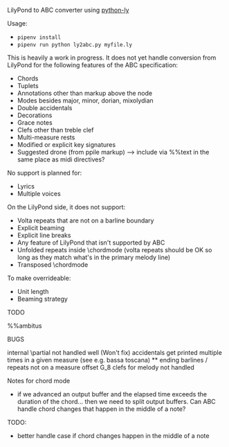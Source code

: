 LilyPond to ABC converter using [python-ly](https://pypi.python.org/pypi/python-ly)

Usage: 

* `pipenv install`
* `pipenv run python ly2abc.py myfile.ly`

This is heavily a work in progress. It does not yet handle conversion from
LilyPond for the following features of the ABC specification:

* Chords
* Tuplets
* Annotations other than markup above the node
* Modes besides major, minor, dorian, mixolydian
* Double accidentals
* Decorations
* Grace notes
* Clefs other than treble clef
* Multi-measure rests
* Modified or explicit key signatures
* Suggested drone (from ppile markup) --> include via %%text in the same place as midi directives?

No support is planned for:

* Lyrics
* Multiple voices

On the LilyPond side, it does not support:

* Volta repeats that are not on a barline boundary
* Explicit beaming
* Explicit line breaks
* Any feature of LilyPond that isn't supported by ABC
* Unfolded repeats inside \chordmode (volta repeats should be OK so long as they match what's in the primary melody line)
* Transposed \chordmode

To make overrideable:

* Unit length
* Beaming strategy


TODO

%%ambitus

BUGS

internal \partial not handled well (Won't fix)
accidentals get printed multiple times in a given measure (see e.g. bassa toscana)
** ending barlines / repeats not on a measure offset
G\_8 clefs for melody not handled

Notes for chord mode
- if we advanced an output buffer and the elapsed time exceeds the duration of the chord... then we need to split output buffers. Can ABC handle chord changes that happen in the middle of a note?

TODO:
- better handle case if chord changes happen in the middle of a note
